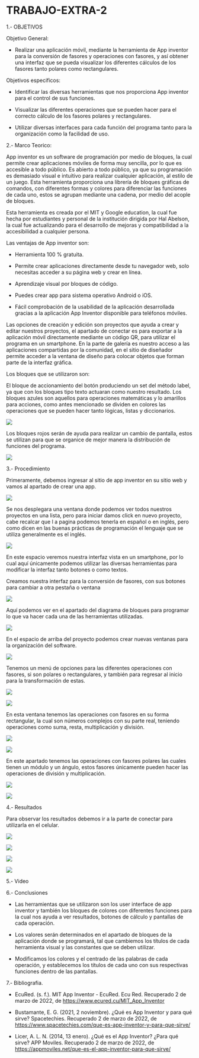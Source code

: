 # TRABAJO-EXTRA-2

1.- OBJETIVOS

Objetivo General:
- Realizar una aplicación móvil, mediante la herramienta de App inventor para la conversión de fasores y operaciones con fasores, y así obtener una interfaz que se pueda visualizar los diferentes cálculos de los fasores tanto polares como rectangulares.

Objetivos especificos:

- Identificar las diversas herramientas que nos proporciona App inventor para el control de sus funciones.

- Visualizar las diferentes operaciones que se pueden hacer para el correcto cálculo de los fasores polares y rectangulares.

- Utilizar diversas interfaces para cada función del programa tanto para la organización como la facilidad de uso.

2.- Marco Teorico:

App inventor es un software de programación por medio de bloques, la cual permite crear aplicaciones móviles de forma muy sencilla, por lo que es accesible a todo público. Es abierto a todo público, ya que su programación es demasiado visual e intuitivo para realizar cualquier aplicación, al estilo de un juego.
Esta herramienta proporciona una librería de bloques gráficas de comandos, con diferentes formas y colores para diferenciar las funciones de cada uno, estos se agrupan mediante una cadena, por medio del acople de bloques.

Esta herramienta es creada por el MIT y Google education, la cual fue hecha por estudiantes y personal de la institución dirigida por Hal Abelson, la cual fue actualizando para el desarrollo de mejoras y compatibilidad a la accesibilidad a cualquier persona.

Las ventajas de App inventor son:

- Herramienta 100 % gratuita. 

- Permite crear aplicaciones directamente desde tu navegador web, solo necesitas acceder a su página web y crear en línea. 

- Aprendizaje visual por bloques de código. 

- Puedes crear app para sistema operativo Android o iOS. 

- Fácil comprobación de la usabilidad de la aplicación desarrollada gracias a la aplicación App Inventor disponible para teléfonos móviles.


Las opciones de creación y edición son proyectos que ayuda a crear y editar nuestros proyectos, el apartado de conectar es para exportar a la aplicación móvil directamente mediante un código QR, para utilizar el programa en un smartphone.
En la parte de galería es nuestro acceso a las aplicaciones compartidas por la comunidad, en el sitio de diseñador permite acceder a la ventana de diseño para colocar objetos que forman parte de la interfaz gráfica.

Los bloques que se utilizaron son:

El bloque de accionamiento del botón produciendo un set del método label, ya que con los bloques tipo texto actuaran como nuestro resultado.
Los bloques azules son aquellos para operaciones matemáticas y lo amarillos para acciones, como antes mencionado se dividen en colores las operaciones que se pueden hacer tanto lógicas, listas y diccionarios.

![](imageneees/ejem1.png)

Los bloques rojos serán de ayuda para realizar un cambio de pantalla, estos se utilizan para que se organice de mejor manera la distribución de funciones del programa.

![](imageneees/ejem2.png)


3.- Procedimiento


Primeramente, debemos ingresar al sitio de app inventor en su sitio web y vamos al apartado de crear una app.

![](imageneees/paso1.png)

Se nos desplegara una ventana donde podemos ver todos nuestros proyectos en una lista, pero para iniciar damos click en nuevo proyecto, cabe recalcar que l a pagina podemos tenerla en español o en inglés, pero como dicen en las buenas prácticas de programación el lenguaje que se utiliza generalmente es el inglés.

![](imageneees/paso2.png)

En este espacio veremos nuestra interfaz vista en un smartphone, por lo cual aquí únicamente podemos utilizar las diversas herramientas para modificar la interfaz tanto botones o como textos.


Creamos nuestra interfaz para la conversión de fasores, con sus botones para cambiar a otra pestaña o ventana

![](imageneees/paso3.png)

Aquí podemos ver en el apartado del diagrama de bloques para programar lo que va hacer cada una de las herramientas utilizadas.

![](imageneees/paso4.png)

En el espacio de arriba del proyecto podemos crear nuevas ventanas para la organización del software.

![](imageneees/paso5.png)

Tenemos un menú de opciones para las diferentes operaciones con fasores, si son polares o rectangulares, y también para regresar al inicio para la transformación de estas.

![](imageneees/paso6.png)

![](imageneees/paso7.png)

En esta ventana tenemos las operaciones con fasores en su forma rectangular, la cual son números complejos con su parte real, teniendo operaciones como suma, resta, multiplicación y 
división.

![](imageneees/paso8.png)


![](imageneees/paso9.png)

En este apartado tenemos las operaciones con fasores polares las cuales tienen un módulo y un ángulo, estos fasores únicamente pueden hacer las operaciones de división y 
multiplicación.

![](imageneees/paso10.png)

![](imageneees/paso11.png)


4.- Resultados


Para observar los resultados debemos ir a la parte de conectar para utilizarla en el celular.

![](imageneees/cosa2.png)

![](imageneees/cosa3.png)

![](imageneees/cosa4.png)

![](imageneees/cosa5.png)



5.- Video





6.- Conclusiones

- Las herramientas que se utilizaron son los user interface de app inventor y también los bloques de colores con diferentes funciones para la cual nos ayuda a ver resultados, botones de cálculo y pantallas de cada operación.

- Los valores serán determinados en el apartado de bloques de la aplicación donde se programará, tal que cambiemos los títulos de cada herramienta visual y las constantes que se deben utilizar.

- Modificamos los colores y el centrado de las palabras de cada operación, y establecemos los títulos de cada uno con sus respectivas funciones dentro de las pantallas.


7.- Bibliografia.

- EcuRed. (s. f.). MIT App Inventor - EcuRed. Ecu Red. Recuperado 2 de marzo de 2022, de https://www.ecured.cu/MIT_App_Inventor

- Bustamante, E. G. (2021, 2 noviembre). ¿Qué es App Inventor y para qué sirve? Spacetechies. Recuperado 2 de marzo de 2022, de https://www.spacetechies.com/que-es-app-inventor-y-para-que-sirve/

- Licer, A. L. N. (2014, 13 enero). ¿Qué es el App Inventor? ¿Para qué sirve? APP Moviles. Recuperado 2 de marzo de 2022, de https://appmoviles.net/que-es-el-app-inventor-para-que-sirve/
